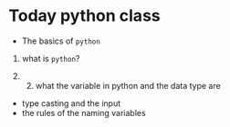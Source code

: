 # Today python class

- The basics of `python`

1. what is `python`?

2. 2. what the variable in python and the data type are
- type casting and the input
- the rules of the naming variables

